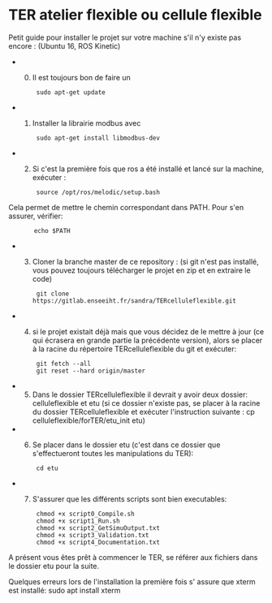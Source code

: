 # TER atelier flexible ou cellule flexible

Petit guide pour installer le projet sur votre machine s'il n'y existe pas encore : (Ubuntu 16, ROS Kinetic)

- 0) Il est toujours bon de faire un 

          sudo apt-get update

- 1) Installer la librairie modbus avec 

          sudo apt-get install libmodbus-dev
          
- 2) Si c'est la première fois que ros a été installé et lancé sur la machine, exécuter :
    
          source /opt/ros/melodic/setup.bash

Cela permet de mettre le chemin correspondant dans PATH. Pour s'en assurer, vérifier:

           echo $PATH
           
- 3) Cloner la branche master de ce repository :
    (si git n'est pas installé, vous pouvez toujours télécharger le projet en zip et en extraire le code)
    
          git clone https://gitlab.enseeiht.fr/sandra/TERcelluleflexible.git

- 4) si le projet existait déjà mais que vous décidez de le mettre à jour (ce qui écrasera en grande partie la précédente version), alors se placer à la racine du répertoire TERcelluleflexible du git et exécuter:

          git fetch --all
          git reset --hard origin/master

- 5) Dans le dossier TERcelluleflexible il devrait y avoir deux dossier: celluleflexible et etu (si ce dossier n'existe pas, se placer à la racine du dossier TERcelluleflexible et exécuter l'instruction suivante : cp celluleflexible/forTER/etu_init etu)

- 6) Se placer dans le dossier etu (c'est dans ce dossier que s'effectueront toutes les manipulations du TER):
    
          cd etu

- 7) S'assurer que les différents scripts sont bien executables:
    
          chmod +x script0_Compile.sh
          chmod +x script1_Run.sh
          chmod +x script2_GetSimuOutput.txt
          chmod +x script3_Validation.txt
          chmod +x script4_Documentation.txt

A présent vous êtes prêt à commencer le TER, se référer aux fichiers dans le dossier etu pour la suite.


Quelques erreurs lors de l'installation la première fois
s'
assure que xterm est installé: sudo apt install xterm


